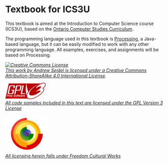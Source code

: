 Textbook for ICS3U
=======

This textbook is aimed at the Introduction to Computer Science course (ICS3U), based on the [Ontario Computer Studies Curriculum](https://www.edu.gov.on.ca/eng/curriculum/secondary/computer10to12_2008.pdf).

The programming language used in this textbook is [Processing](http://www.processing.org/), a Java-based language, but it can be easily modified to work with any other programming language.  All examples, exercises, and assignments will be based on Processing.


*<a rel="license" href="http://creativecommons.org/licenses/by-sa/4.0/"><img alt="Creative Commons License" style="border-width:0" src="https://i.creativecommons.org/l/by-sa/4.0/88x31.png" /><br/>This work by <span xmlns:cc="http://creativecommons.org/ns#" property="cc:attributionName">Andrew Seidel</span> is licensed under a <a rel="license" href="http://creativecommons.org/licenses/by-sa/4.0/">Creative Commons Attribution-ShareAlike 4.0 International License</a>.*

*[![Alt Text](./img/gplv3-127x51.png "GPL Version 3")](http://www.gnu.org/licenses/gpl.html)<br/>
[All code samples included in this text are licensed under the GPL Version 3 License](http://www.gnu.org/licenses/gpl.html)*


*[![Alt Text](./img/freecontent_logo.png "Free Cultural Works")](http://freedomdefined.org/Definition)<br/>
[All licensing herein falls under Freedom Cultural Works](http://freedomdefined.org/Definition)*

